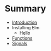 # Summary

* [Introduction](README.md)
* Installing Elm
   * Hello
* [Functions](chapter1.md)
* [Signals](signals.md)

